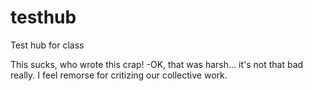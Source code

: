# testhub
Test hub for class

This sucks, who wrote this crap! -OK, that was harsh... it's not that bad really.
I feel remorse for critizing our collective work.  

